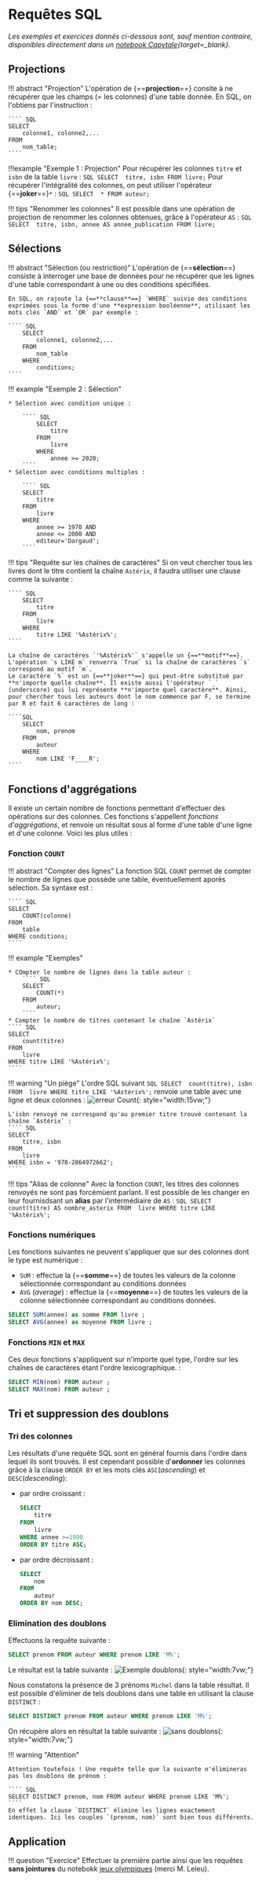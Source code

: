 # Requêtes SQL 

*Les exemples et exercices donnés ci-dessous sont, sauf mention contraire, disponibles directement dans un [notebook Capytale](https://capytale2.ac-paris.fr/web/c-auth/list?returnto=/web/code/c156-162763){target=_blank}.*



## Projections

!!! abstract "Projection"
	L'opération de {==**projection**==} consite à ne récupérer que les champs (= les colonnes) d'une table donnée.
	En SQL, on l'obtiens par l'instruction :
	
	```` SQL
	SELECT
		colonne1, colonne2,...
	FROM
		nom_table;
	````
	
!!!example "Exemple 1 : Projection"
	Pour récupérer les colonnes `titre` et `isbn` de la table `livre` :
	```` SQL
	SELECT 
		titre, isbn
	FROM
		livre;
	````
	Pour récupérer l'intégralité des colonnes, on peut utiliser l'opérateur {==**joker**==}`*` :
	```` SQL
	SELECT 
		*
	FROM
		auteur;
	````
	
!!! tips "Renommer les colonnes"
	Il est possible dans une opération de projection de renommer les colonnes obtenues, grâce à l'opérateur `AS` :
	```` SQL
	SELECT 
		titre, isbn, annee AS annee_publication
	FROM
		livre;
	````

## Sélections

!!! abstract "Sélection (ou restriction)"
	L'opération de {==**sélection**==} consiste à interroger une base de données pour ne récupérer que les lignes d'une table correspondant à une ou des conditions spécifiées.
	
	En SQL, on rajoute la {==**clause**==} `WHERE` suivie des conditions exprimées sous la forme d'une **expression booléenne**, utilisant les mots clés `AND` et `OR` par exemple :
	
	```` SQL
		SELECT
			colonne1, colonne2,...
		FROM
			nom_table
		WHERE
			conditions;
	````
	
!!! example "Exemple 2 : Sélection"

	* Sélection avec condition unique :
	
		```` SQL
			SELECT 
				titre
			FROM
				livre
			WHERE
				annee >= 2020;
		````
	* Sélection avec conditions multiples :
	
		```` SQL
		SELECT 
			titre
		FROM
			livre
		WHERE
			annee >= 1970 AND
			annee <= 2000 AND
			editeur='Dargaud';
		````
		
!!! tips "Requête sur les chaînes de caractères"
	Si on veut chercher tous les livres dont le titre contient la chaîne `Astérix`, il faudra utiliser une clause comme la suivante :
	
	```` SQL
		SELECT 
			titre
		FROM
			livre
		WHERE
			titre LIKE '%Astérix%';
	````
	
	La chaîne de caractères `'%Astérix%'` s'appelle un {==**motif**==}. L'opération `s LIKE m` renverra `True` si la chaîne de caractères `s` correspond au motif `m`.
	Le caractère `%` est un {==**joker**==} qui peut-être substitué par **n'importe quelle chaîne**. Il existe aussi l'opérateur `_` (underscore) qui lui représente **n'importe quel caractère**. Ainsi, pour chercher tous les auteurs dont le nom commence par F, se termine par R et fait 6 caractères de long :	
	
	````SQL
		SELECT
			nom, prenom
		FROM
			auteur
		WHERE
			nom LIKE 'F____R';
	````
	
## Fonctions d'aggrégations

Il existe un certain nombre de fonctions permettant d'effectuer des opérations sur des colonnes. Ces fonctions s'appellent *fonctions d'aggrégations*, et renvoie un résultat sous al forme d'une table d'une ligne et d'une colonne. Voici les plus utiles :

### Fonction `COUNT`

!!! abstract "Compter des lignes"
	La fonction SQL `COUNT` permet de compter le nombre de lignes que possède une table, éventuellement aporès sélection. Sa syntaxe est :
	
	```` SQL
	SELECT 
		COUNT(colonne)
	FROM
		table
	WHERE conditions;
	````
	
!!! example "Exemples"
	
	* COmpter le nombre de lignes dans la table auteur :
		```` SQL
		SELECT 
			COUNT(*)
		FROM
			auteur;
		````
	* Compter le nombre de titres contenant le chaîne `Astérix`
	```` SQL
	SELECT 
		count(titre)
	FROM 
		livre
	WHERE titre LIKE '%Astérix%';
	````
	
!!! warning "Un piège"
	L'ordre SQL suivant 
	```` SQL
	SELECT 
		count(titre), isbn
	FROM 
		livre
	WHERE titre LIKE '%Astérix%';
	````
	renvoie une table avec une ligne et deux colonnes : ![erreur Count](erreurCount.png){: style="width:15vw;"}
	
	L'isbn renvoyé ne correspond qu'au premier titre trouvé contenant la chaîne `Astérix` :
	```` SQL
	SELECT 
		titre, isbn
	FROM 
		livre
	WHERE isbn = '978-2864972662';
	````
	
!!! tips "Alias de colonne"
	Avec la fonction `COUNT`, les titres des colonnes renvoyés ne sont pas forcémùent parlant. Il est possible de les changer en leur fournisdsant un **alias** par l'intermédiaire de `AS` :
	```` SQL
	SELECT 
		count(titre) AS nombre_asterix
	FROM 
		livre
	WHERE titre LIKE '%Astérix%';
	````

### Fonctions numériques

Les fonctions suivantes ne peuvent s'appliquer que sur des colonnes dont le type est numérique :

* `SUM` : effectue la {==**somme**==} de toutes les valeurs de la colonne sélectionnée correspondant au conditions données
* `AVG` (*average*) :  effectue la {==**moyenne**==} de toutes les valeurs de la colonne sélectionnée correspondant au conditions données.

```` SQL
SELECT SUM(annee) as somme FROM livre ;
SELECT AVG(annee) as moyenne FROM livre ;
````

### Fonctions `MIN` et `MAX`

Ces deux fonctions s'appliquent sur n'importe quel type, l'ordre sur les chaînes de caractères étant l'ordre lexicographique. :

```` SQL
SELECT MIN(nom) FROM auteur ;
SELECT MAX(nom) FROM auteur ;
````
## Tri et suppression des doublons

### Tri des colonnes 
Les résultats d'une requête SQL sont en général fournis dans l'ordre dans lequel ils sont trouvés. Il est cependant possible d'**ordonner** les colonnes grâce à la clause `ORDER BY` et les mots clés `ASC`(*ascending*) et `DESC`(*descending*):

* par ordre croissant :

	```` SQL
	SELECT 
		titre
	FROM	
		livre
	WHERE annee >=1990 
	ORDER BY titre ASC;
	````
	
* par ordre décroissant :

	```` SQL
	SELECT 
		nom
	FROM	
		auteur
	ORDER BY nom DESC;
	````
### Elimination des doublons

Effectuons la requête suivante :

```` SQL
SELECT prenom FROM auteur WHERE prenom LIKE 'M%';
````
Le résultat est la table suivante : ![Exemple doublons](doublons.png){: style="width:7vw;"}

Nous constatons la présence de 3 prénoms `Michel` dans la table résultat.
 Il est possible d'éliminer de tels doublons dans une table en utilisant la clause `DISTINCT` :

```` SQL
SELECT DISTINCT prenom FROM auteur WHERE prenom LIKE 'M%';
````
On récupère alors en résultat la table suivante : ![sans doublons](sansDoublons.png){: style="width:7vw;"}

!!! warning "Attention"

	Attention toutefois ! Une requête telle que la suivante n'élimineras pas les doublons de prénom :
	
	```` SQL
	SELECT DISTINCT prenom, nom FROM auteur WHERE prenom LIKE 'M%';
	````
	En effet la clause `DISTINCT` élimine les lignes exactement identiques. Ici les couples `(prenom, nom)` sont bien tous différents.
	
## Application

!!! question "Exercice"
	Effectuer la première partie ainsi que les requêtes **sans jointures** du notebokk [jeux olympiques](https://capytale2.ac-paris.fr/web/c-auth/list?returnto=/web/code/917a-165474) (merci M. Leleu).





	
	

		